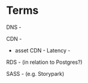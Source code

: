 # Terms

DNS -

CDN -
- asset CDN -
Latency -

RDS -   (in relation to Postgres?)

SASS -    (e.g. Storypark)
